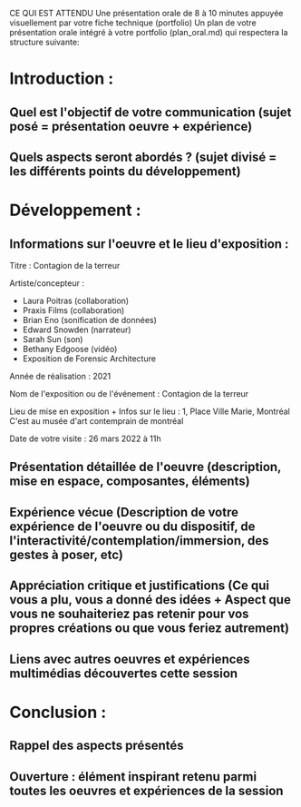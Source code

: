CE QUI EST ATTENDU
Une présentation orale de 8 à 10 minutes appuyée visuellement par votre fiche technique (portfolio)
Un plan de votre présentation orale intégré à votre portfolio (plan_oral.md) qui respectera la structure suivante:

# Introduction :

## Quel est l'objectif de votre communication (sujet posé = présentation oeuvre + expérience)

## Quels aspects seront abordés ? (sujet divisé = les différents points du développement)

# Développement :

## Informations sur l'oeuvre et le lieu d'exposition :

Titre : Contagion de la terreur

Artiste/concepteur :
- Laura Poitras (collaboration)
- Praxis Films (collaboration)
- Brian Eno (sonification de données)
- Edward Snowden (narrateur)
- Sarah Sun (son)
- Bethany Edgoose (vidéo)
- Exposition de Forensic Architecture

Année de réalisation : 2021

Nom de l'exposition ou de l'événement : Contagion de la terreur

Lieu de mise en exposition + Infos sur le lieu :
1, Place Ville Marie, Montréal
C'est au musée d'art contemprain de montréal

Date de votre visite : 26 mars 2022 à 11h

## Présentation détaillée de l'oeuvre (description, mise en espace, composantes, éléments)

## Expérience vécue (Description de votre expérience de l'oeuvre ou du dispositif, de l'interactivité/contemplation/immersion, des gestes à poser, etc)

## Appréciation critique et justifications (Ce qui vous a plu, vous a donné des idées + Aspect que vous ne souhaiteriez pas retenir pour vos propres créations ou que vous feriez autrement)

## Liens avec autres oeuvres et expériences multimédias découvertes cette session

# Conclusion :

## Rappel des aspects présentés

## Ouverture : élément inspirant retenu parmi toutes les oeuvres et expériences de la session
